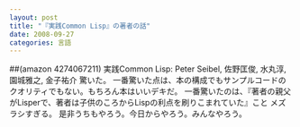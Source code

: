 ```yaml
---
layout: post
title: "『実践Common Lisp』の著者の話"
date: 2008-09-27
categories: 言語
---
```

##(amazon 4274067211)  実践Common Lisp: Peter Seibel, 佐野匡俊, 水丸淳, 園城雅之, 金子祐介
驚いた。
一番驚いた点は、本の構成でもサンプルコードのクオリティでもない。もちろん本はいいデキだ。
一番驚いたのは、『著者の親父がLisperで、著者は子供のころからLispの利点を刷りこまれていた』こと
メズラシすぎる。
是非うちもやろう。今日からやろう。みんなやろう。
